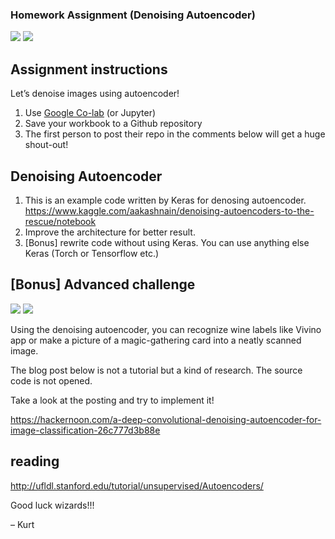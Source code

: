 ### Homework Assignment (Denoising Autoencoder)

![](https://www.theschool.ai/wp-content/uploads/2019/03/homework-1024x515.png)
![](https://www.theschool.ai/wp-content/uploads/2019/03/vivino.jpeg)

## Assignment instructions
Let’s denoise images using autoencoder!

1. Use [Google Co-lab](https://colab.research.google.com/) (or Jupyter)
2. Save your workbook to a Github repository
3. The first person to post their repo in the comments below will get a huge shout-out!

## Denoising Autoencoder
1. This is an example code written by Keras  for denosing autoencoder. https://www.kaggle.com/aakashnain/denoising-autoencoders-to-the-rescue/notebook
2. Improve the architecture for better result.
3. [Bonus]  rewrite code without using Keras. You can use anything else Keras (Torch or Tensorflow etc.)

## [Bonus] Advanced challenge

![](https://www.theschool.ai/wp-content/uploads/2019/03/denoise1.png)
![](https://www.theschool.ai/wp-content/uploads/2019/03/denoise2.png)

Using the denoising autoencoder, you can recognize wine labels like Vivino app or make a picture of a magic-gathering card into a neatly scanned image.

The blog post below is not a tutorial but a kind of research. The source code is not opened.

Take a look at the posting and try to implement it!

https://hackernoon.com/a-deep-convolutional-denoising-autoencoder-for-image-classification-26c777d3b88e

## reading

http://ufldl.stanford.edu/tutorial/unsupervised/Autoencoders/

Good luck wizards!!!

– Kurt